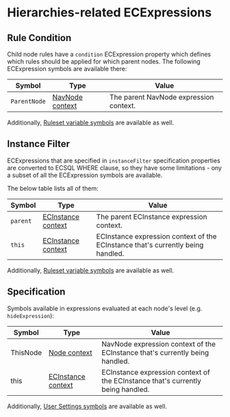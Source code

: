 # Hierarchies-related ECExpressions

## Rule Condition

Child node rules have a `condition` ECExpression property which defines which rules should
be applied for which parent nodes. The following ECExpression symbols are available there:

| Symbol       | Type                                                    | Value                                  |
| ------------ | ------------------------------------------------------- | -------------------------------------- |
| `ParentNode` | [NavNode context](../Advanced/ECExpressions.md#navnode) | The parent NavNode expression context. |

Additionally, [Ruleset variable symbols](../Advanced/ECExpressions.md#ruleset-variables-user-settings)
are available as well.

## Instance Filter

ECExpressions that are specified in `instanceFilter` specification properties
are converted to ECSQL WHERE clause, so they have some limitations - ony a subset
 of all the ECExpression symbols are available.

The below table lists all of them:

| Symbol   | Type                                                          | Value                                                                           |
| -------- | ------------------------------------------------------------- | ------------------------------------------------------------------------------- |
| `parent` | [ECInstance context](../Advanced/ECExpressions.md#ecinstance) | The parent ECInstance expression context.                                       |
| `this`   | [ECInstance context](../Advanced/ECExpressions.md#ecinstance) | ECInstance expression context of the ECInstance that's currently being handled. |

Additionally, [Ruleset variable symbols](../Advanced/ECExpressions.md#ruleset-variables-user-settings)
are available as well.

## Specification

Symbols available in expressions evaluated at each node's level (e.g. `hideExpression`):

| Symbol   | Type                                                          | Value                                                                           |
| -------- | ------------------------------------------------------------- | ------------------------------------------------------------------------------- |
| ThisNode | [Node context](../Advanced/ECExpressions.md#navnode)          | NavNode expression context of the ECInstance that's currently being handled.    |
| this     | [ECInstance context](../Advanced/ECExpressions.md#ecinstance) | ECInstance expression context of the ECInstance that's currently being handled. |

Additionally, [User Settings symbols](../Advanced/ECExpressions.md#symbols-in-global-context) are available as well.
